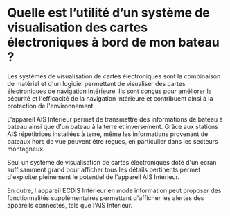 # Quelle est l’utilité d’un système de visualisation des cartes électroniques à bord de mon bateau ?

Les systèmes de visualisation de cartes électroniques sont la combinaison de matériel et d'un logiciel permettant de visualiser des cartes électroniques de navigation intérieure. Ils sont conçus pour améliorer la sécurité et l'efficacité de la navigation intérieure et contribuent ainsi à la protection de l'environnement.

L'appareil AIS Intérieur permet de transmettre des informations de bateau à bateau ainsi que d'un bateau à la terre et inversement. Grâce aux stations AIS répétitrices installées à terre, même les informations provenant de bateaux hors de vue peuvent être reçues, en particulier dans les secteurs montagneux.

Seul un système de visualisation de cartes électroniques doté d'un écran suffisamment grand pour afficher tous les détails pertinents permet d'exploiter pleinement le potentiel de l'appareil AIS Intérieur.

En outre, l'appareil ECDIS Intérieur en mode information peut proposer des fonctionnalités supplémentaires permettant d'afficher les alertes des appareils connectés, tels que l'AIS Intérieur.

